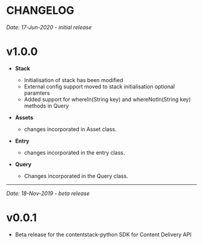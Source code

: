 
CHANGELOG
=============

*Date: 17-Jun-2020 - initial release*

**v1.0.0**
============

- **Stack**
    - Initialisation of stack has been modified
    - External config support moved to stack initialisation optional paramters
    - Added support for whereIn(String key) and whereNotIn(String key) methods in Query

- **Assets**
    - changes incorporated in Asset class.

- **Entry**
    - changes incorporated in the entry class.

- **Query**
    - Changes incorporated in the Query class.


-----------------------------

*Date: 18-Nov-2019 - beta release*

**v0.0.1**
============
- Beta release for the contentstack-python SDK for Content Delivery API